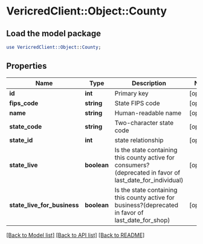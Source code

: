 # VericredClient::Object::County

## Load the model package
```perl
use VericredClient::Object::County;
```

## Properties
Name | Type | Description | Notes
------------ | ------------- | ------------- | -------------
**id** | **int** | Primary key | [optional] 
**fips_code** | **string** | State FIPS code | [optional] 
**name** | **string** | Human-readable name | [optional] 
**state_code** | **string** | Two-character state code | [optional] 
**state_id** | **int** | state relationship | [optional] 
**state_live** | **boolean** | Is the state containing this county active for consumers?(deprecated in favor of last_date_for_individual) | [optional] 
**state_live_for_business** | **boolean** | Is the state containing this county active for business?(deprecated in favor of last_date_for_shop) | [optional] 

[[Back to Model list]](../README.md#documentation-for-models) [[Back to API list]](../README.md#documentation-for-api-endpoints) [[Back to README]](../README.md)


